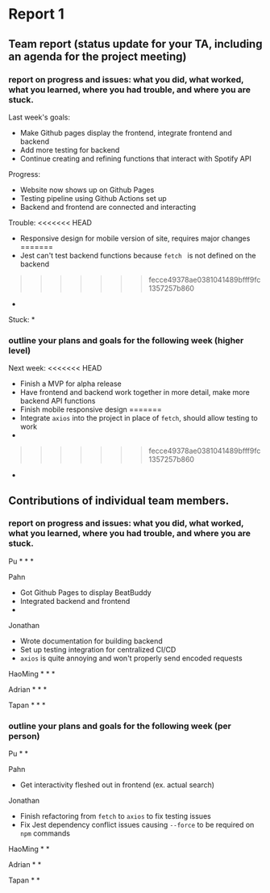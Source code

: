 # Report 1

## Team report (status update for your TA, including an agenda for the project meeting)

### report on progress and issues: what you did, what worked, what you learned, where you had trouble, and where you are stuck.

Last week's goals:
 * Make Github pages display the frontend, integrate frontend and backend
 * Add more testing for backend
 * Continue creating and refining functions that interact with Spotify API

Progress: 
 * Website now shows up on Github Pages
 * Testing pipeline using Github Actions set up
 * Backend and frontend are connected and interacting

Trouble: 
<<<<<<< HEAD
 * Responsive design for mobile version of site, requires major changes
=======
 * Jest can't test backend functions because `fetch ` is not defined on the backend
>>>>>>> fecce49378ae0381041489bfff9fc1357257b860
 * 

Stuck: 
 * 

### outline your plans and goals for the following week (higher level)

Next week: 
<<<<<<< HEAD
 * Finish a MVP for alpha release
 * Have frontend and backend work together in more detail, make more backend API functions
 * Finish mobile responsive design
=======
 * Integrate `axios` into the project in place of `fetch`, should allow testing to work
 * 
>>>>>>> fecce49378ae0381041489bfff9fc1357257b860
 * 

## Contributions of individual team members.

### report on progress and issues: what you did, what worked, what you learned, where you had trouble, and where you are stuck.

Pu
 * 
 * 
 * 

Pahn
 * Got Github Pages to display BeatBuddy
 * Integrated backend and frontend
 * 

Jonathan
 * Wrote documentation for building backend
 * Set up testing integration for centralized CI/CD
 * `axios` is quite annoying and won't properly send encoded requests

HaoMing
 * 
 * 
 * 

Adrian
 * 
 * 
 * 

Tapan
 * 
 * 
 * 

### outline your plans and goals for the following week (per person)

Pu 
 * 
 * 

Pahn
 * Get interactivity fleshed out in frontend (ex. actual search)

Jonathan
 * Finish refactoring from `fetch` to `axios` to fix testing issues
 * Fix Jest dependency conflict issues causing `--force` to be required on `npm` commands

HaoMing
 * 
 * 

Adrian
 * 
 * 

Tapan
 * 
 * 
